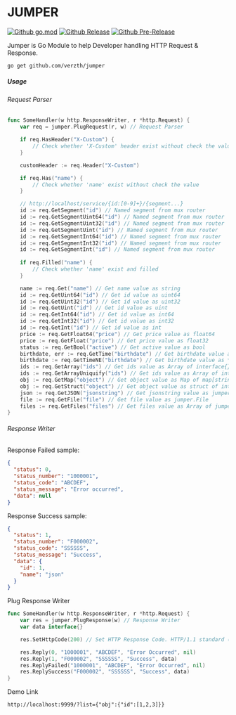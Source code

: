 # JUMPER
[![Github go.mod](https://img.shields.io/github/go-mod/go-version/verzth/jumper?style=for-the-badge)](https://golang.org)
[![Github Release](https://img.shields.io/github/v/release/verzth/jumper?style=for-the-badge)](https://github.com/verzth/jumper)
[![Github Pre-Release](https://img.shields.io/github/v/tag/verzth/jumper?include_prereleases&sort=semver&style=for-the-badge)](https://github.com/verzth/jumper)

Jumper is Go Module to help Developer handling HTTP Request & Response.

```bash
go get github.com/verzth/jumper
```

##### Usage
###### Request Parser
```go
func SomeHandler(w http.ResponseWriter, r *http.Request) {
    var req = jumper.PlugRequest(r, w) // Request Parser

    if req.HasHeader("X-Custom") {
        // Check whether 'X-Custom' header exist without check the value
    }

    customHeader := req.Header("X-Custom")

    if req.Has("name") {
        // Check whether 'name' exist without check the value
    }

    // http://localhost/service/{id:[0-9]+}/{segment...}
    id := req.GetSegment("id") // Named segment from mux router
    id := req.GetSegmentUint64("id") // Named segment from mux router
    id := req.GetSegmentUint32("id") // Named segment from mux router
    id := req.GetSegmentUint("id") // Named segment from mux router
    id := req.GetSegmentInt64("id") // Named segment from mux router
    id := req.GetSegmentInt32("id") // Named segment from mux router
    id := req.GetSegmentInt("id") // Named segment from mux router
    
    if req.Filled("name") {
        // Check whether 'name' exist and filled
    }

    name := req.Get("name") // Get name value as string
    id := req.GetUint64("id") // Get id value as uint64
    id := req.GetUint32("id") // Get id value as uint32
    id := req.GetUint("id") // Get id value as uint
    id := req.GetInt64("id") // Get id value as int64
    id := req.GetInt32("id") // Get id value as int32
    id := req.GetInt("id") // Get id value as int
    price := req.GetFloat64("price") // Get price value as float64
    price := req.GetFloat("price") // Get price value as float32
    status := req.GetBool("active") // Get active value as bool
    birthdate, err := req.GetTime("birthdate") // Get birthdate value as *time.Time with Error handler
    birthdate := req.GetTimeNE("birthdate") // Get birthdate value as *time.Time with No Error
    ids := req.GetArray("ids") // Get ids value as Array of interface{}
    ids := req.GetArrayUniquify("ids") // Get ids value as Array of interface{} and uniquify if possible
    obj := req.GetMap("object") // Get object value as Map of map[string]interface{}
    obj := req.GetStruct("object") // Get object value as struct of interface{}
    json := req.GetJSON("jsonstring") // Get jsonstring value as jumper.JSON
    file := req.GetFile("file") // Get file value as jumper.File
    files := req.GetFiles("files") // Get files value as Array of jumper.File
}
```

###### Response Writer
Response Failed sample:
```json
{
  "status": 0,
  "status_number": "1000001",
  "status_code": "ABCDEF",
  "status_message": "Error occurred",
  "data": null
}
```
Response Success sample:
```json
{
  "status": 1,
  "status_number": "F000002",
  "status_code": "SSSSSS",
  "status_message": "Success",
  "data": {
    "id": 1,
    "name": "json"
  }
}
```

Plug Response Writer
```go
func SomeHandler(w http.ResponseWriter, r *http.Request) {
    var res = jumper.PlugResponse(w) // Response Writer
    var data interface{}

    res.SetHttpCode(200) // Set HTTP Response Code. HTTP/1.1 standard (RFC 7231)

    res.Reply(0, "1000001", "ABCDEF", "Error Occurred", nil)
    res.Reply(1, "F000002", "SSSSSS", "Success", data)
    res.ReplyFailed("1000001", "ABCDEF", "Error Occurred", nil)
    res.ReplySuccess("F000002", "SSSSSS", "Success", data)
}
```

Demo Link
```
http://localhost:9999/?list={"obj":{"id":[1,2,3]}}
```